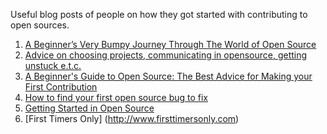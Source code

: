 Useful blog posts of people on how they got started with contributing to open sources.

1. [A Beginner’s Very Bumpy Journey Through The World of Open Source](https://medium.freecodecamp.com/a-beginners-very-bumpy-journey-through-the-world-of-open-source-4d108d540b39#.hm7zvuwa6)
2. [Advice on choosing projects, communicating in opensource, getting unstuck e.t.c.](http://wiki.openhatch.org/Opportunities/Career_Advice#Blog_Posts)
3. [A Beginner's Guide to Open Source: The Best Advice for Making your First Contribution](http://www.erikaheidi.com/blog/a-beginners-guide-to-open-source-making-your-first-contribution)
4. [How to find your first open source bug to fix](https://medium.freecodecamp.com/finding-your-first-open-source-project-or-bug-to-work-on-1712f651e5ba#.psc3sphfi)
5. [Getting Started in Open Source](https://sinceeverybodyhasablog.wordpress.com/2015/12/07/getting-started-in-open-source/)
6. [First Timers Only] (http://www.firsttimersonly.com)
